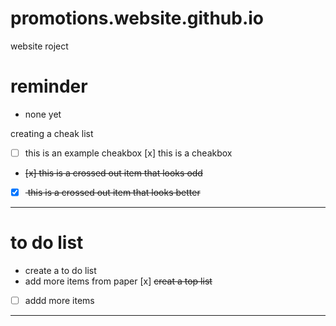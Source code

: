 # promotions.website.github.io
website roject

# reminder
- none yet

creating a cheak list
- [ ] this is an example cheakbox
[x] this is a cheakbox
- <del> [x] this is a crossed out item that looks odd </del>
- [x] <del> this is a crossed out item that looks better </del>
---
# to do list
- create a to do list     
- add more items from paper 
[x] <del> creat a top list </del>
- [ ] addd more items

---
